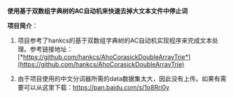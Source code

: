 **使用基于双数组字典树的AC自动机来快速去掉大文本文件中停止词**

**项目简介**：

1.  项目参考了hankcs的基于双数组字典树的AC自动机实现程序来完成文本处理。参考链接地址：[*https://github.com/hankcs/AhoCorasickDoubleArrayTrie*](https://github.com/hankcs/AhoCorasickDoubleArrayTrie)

2.  由于项目使用的中文分词器所需的data数据集太大，因此没有上传。如果有需要可以从这里下载：https://pan.baidu.com/s/1o8Rri0y
